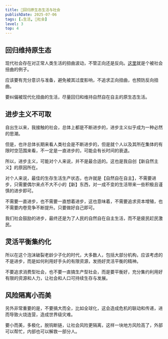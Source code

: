 ```yaml
---
title: 🏡回归原生态生活与社会
publishDate: 2025-07-06
tags: [☕生活, 👫社会]
level: 3
top: 4
---
```


## 回归维持原生态

现代社会存在对正常人类生活的扭曲波动，不管正向还是反向。[这里]就是个被社会扭曲的例子。

应该要有充分意识与准备，避免被其过度影响，不追求正向扭曲，也预防反向扭曲。

要纠偏被现代化扭曲的生活，尽量回归和维持自然自在自主的原生态生活。

## 进步主义不可取

自出生以来，我接触的社会，总体上都是不断进步的，进步主义似乎成为一种必然的思潮。

但是，也许总体长期来看人类社会是不断进步的，但是就个人以及其所在集体的有限时空范围来看，不一定是一直进步的，可能会有长时间的衰退。

所以，进步主义，可能对个人来说，并不是最合适的。这也是我自创【新自然主义】的原因所在。

对个人来说，最佳的生存生活生产状态，也许就是【自然自在自主】，不需要进步，只需要偶尔来点不大不小的【新】东西，对一成不变的生活带来一些积极且谨慎的进步即可。

不需要一直进步，也不需要一直想着进步，这也意味着，不需要追求资本增殖，也不需要内卷竞争不断提升。只要做好自己即可。

我们社会鼓励的进步，最终还是为了人民的自然自在自主生活，而不是疲民赶民激民。

## 灵活平衡集约化

所以在这个泡沫破裂老龄少子化的时代，大多数人，包括大部分机构，应该考虑的不是进步，而是如何利用好手头的有限资源，发扬好灵活平衡的精神。

不要追求消费型社会，也不要一直搞生产型社会，而是要平衡好，充分集约利用好有限的资源和人力，让社会和人口可持续生存与发展。

## 风险隔离小而美

另外非常重要的是，不要搞大而全，比如全球化，这会造成危机的联动和传递，进而导致火烧连营，造成世界级灾难。

要小而美，多极化，脱钩断链，让社会风险更隔离，这样一块地方风险高了，外部可以帮忙，内部也可以解救一部分人。


[这里]: https://www.zhihu.com/question/1924515291792127171/answer/1924542390963774219
